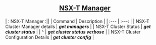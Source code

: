 ## <p align="center"><ins>NSX-T Manager</ins></p>
| : NSX-T Manager :||
| Command | Description |
| :--- | :---: |
| NSX-T Cluster Manager details | ***get managers*** |
| NSX-T Cluster Status | ***get cluster status*** |
| ^ | ***get cluster status verbose*** |
| NSX-T Cluster Configuration Details | ***get cluster config*** |